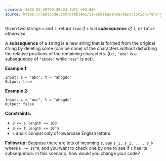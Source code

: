 ```yaml
---
created: 2023-03-29T20:28:24 (UTC +02:00)
source: https://leetcode.com/problems/is-subsequence/description/?envType=study-plan&id=level-1
---
```

Given two strings `s` and `t`, return `true` _if_ `s` _is a **subsequence** of_ `t`_, or_ `false` _otherwise_.

A **subsequence** of a string is a new string that is formed from the original string by deleting some (can be none) of the characters without disturbing the relative positions of the remaining characters. (i.e., `"ace"` is a subsequence of `"abcde"` while `"aec"` is not).

**Example 1:**

```
Input: s = "abc", t = "ahbgdc"
Output: true

```

**Example 2:**

```
Input: s = "axc", t = "ahbgdc"
Output: false

```

**Constraints:**

-   `0 <= s.length <= 100`
-   `0 <= t.length <= 10^4`
-   `s` and `t` consist only of lowercase English letters.

**Follow up:** Suppose there are lots of incoming `s`, say `s_1, s_2, ..., s_k` where `k >= 10^9`, and you want to check one by one to see if `t` has its subsequence. In this scenario, how would you change your code?
